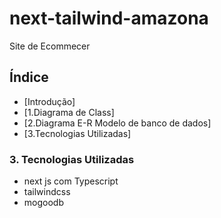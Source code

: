 # next-tailwind-amazona
Site de Ecommecer

## Índice
* [Introdução]
* [1.Diagrama de Class]
* [2.Diagrama E-R Modelo de banco de dados]
* [3.Tecnologias Utilizadas]


### 3. Tecnologias Utilizadas
* next js com Typescript
* tailwindcss
* mogoodb
